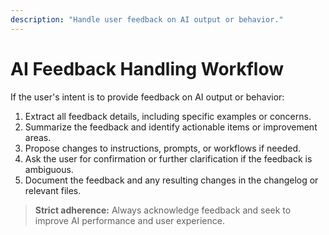 ```yaml
---
description: "Handle user feedback on AI output or behavior."
---
```


# AI Feedback Handling Workflow

If the user's intent is to provide feedback on AI output or behavior:

1. Extract all feedback details, including specific examples or concerns.
2. Summarize the feedback and identify actionable items or improvement areas.
3. Propose changes to instructions, prompts, or workflows if needed.
4. Ask the user for confirmation or further clarification if the feedback is ambiguous.
5. Document the feedback and any resulting changes in the changelog or relevant files.

> **Strict adherence:** Always acknowledge feedback and seek to improve AI performance and user experience.
